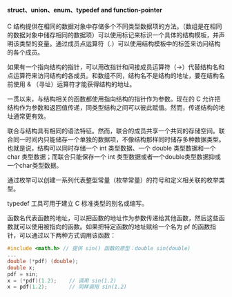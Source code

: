#### struct、union、enum、typedef and function-pointer

C 结构提供在相同的数据对象中存储多个不同类型数据项的方法。（数组是在相同的数据对象中储存相同的数据项）可以使用标记来标识一个具体的结构模板，并声明该类型的变量。通过成员点运算符（.）可以使用结构模板中的标签来访问结构的各个成员。

如果有一个指向结构的指针，可以用改指针和间接成员运算符（->）代替结构名和点运算符来访问结构的各成员。和数组不同，结构名不是结构的地址，要在结构名前使用 & （寻址）运算符才能获得结构的地址。

一贯以来，与结构相关的函数都使用指向结构的指针作为参数。现在的 C 允许把结构作为参数和返回值传递，同类型结构之间可以彼此赋值。然而，传递结构的地址通常更有效。

联合与结构具有相同的语法特征。然而，联合的成员共享一个共同的存储空间。联合同一时间内只能储存一个单独的数据项，不像结构那样同时储存多种数据类型。也就是说，结构可以同时存储一个 int 类型数据、一个 double 类型数据和一个 char 类型数据；而联合只能保存一个 int 类型数据或者一个double类型数据抑或一个char类型数据。

通过枚举可以创建一系列代表整型常量（枚举常量）的符号和定义相关联的枚举类型。

typedef 工具可用于建立 C 标准类型的别名或缩写。

函数名代表函数的地址，可以把函数的地址作为参数传递给其他函数，然后这些函数就可以使用被指向的函数。如果把特定函数的地址赋给一个名为 pf 的函数指针，可以通过以下两种方式调用该函数：

```c
#include <math.h> // 提供 sin() 函数的原型：double sin(double)
...
double (*pdf) (double);
double x;
pdf = sin;
x = (*pdf)(1.2);	// 调用 sin(1.2)
x = pdf(1.2);		// 同样调用 sin(1.2)
```

 

